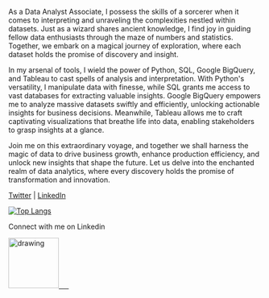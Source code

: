 As a Data Analyst Associate, I possess the skills of a sorcerer when it comes to interpreting and unraveling the complexities nestled within datasets. Just as a wizard shares ancient knowledge, I find joy in guiding fellow data enthusiasts through the maze of numbers and statistics. Together, we embark on a magical journey of exploration, where each dataset holds the promise of discovery and insight.

In my arsenal of tools, I wield the power of Python, SQL, Google BigQuery, and Tableau to cast spells of analysis and interpretation. With Python's versatility, I manipulate data with finesse, while SQL grants me access to vast databases for extracting valuable insights. Google BigQuery empowers me to analyze massive datasets swiftly and efficiently, unlocking actionable insights for business decisions. Meanwhile, Tableau allows me to craft captivating visualizations that breathe life into data, enabling stakeholders to grasp insights at a glance.

Join me on this extraordinary voyage, and together we shall harness the magic of data to drive business growth, enhance production efficiency, and unlock new insights that shape the future. Let us delve into the enchanted realm of data analytics, where every discovery holds the promise of transformation and innovation.

[Twitter](https://twitter.com/adityadj98) | [LinkedIn](https://www.linkedin.com/in/adityadj/)

[![Top Langs](https://github-readme-stats.vercel.app/api/top-langs/?username=adityadj98&layout=compact)](https://github.com/adityadj98/github-readme-stats)

Connect with me on Linkedin

<a href="https://www.linkedin.com/"><img src="https://res.cloudinary.com/importdata/image/upload/v1595012354/linkedin_t9qiwy.png" alt="drawing" width="100"/> &nbsp;&nbsp;&nbsp;&nbsp;
